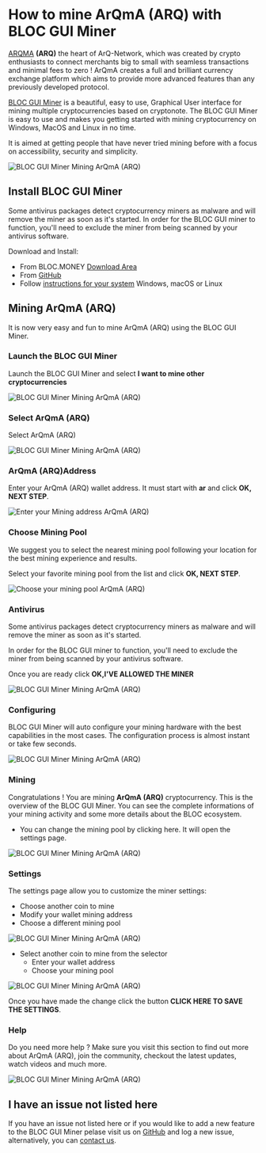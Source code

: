 # **How to mine ArQmA (ARQ) with BLOC GUI Miner**

[ARQMA](https://arqma.com) **(ARQ)** the heart of ArQ-Network, which was created by crypto enthusiasts to connect merchants big to small with seamless transactions and minimal fees to zero ! ArQmA creates a full and brilliant currency exchange platform which aims to provide more advanced features than any previously developed protocol.

[BLOC GUI Miner](../mining/BLOC-GUI-Miner.md) is a beautiful, easy to use, Graphical User interface for mining multiple cryptocurrencies based on cryptonote. The BLOC GUI Miner is easy to use and makes you getting started with mining cryptocurrency on Windows, MacOS and Linux in no time.

It is aimed at getting people that have never tried mining before with a focus on accessibility, security and simplicity.

![BLOC GUI Miner Mining ArQmA (ARQ)](images/BLOC-GUI-MINER/SCREEN/screen-ARQMA.jpg)

## **Install BLOC GUI Miner**

Some antivirus packages detect cryptocurrency miners as malware and will remove the miner as soon as it's started. In order for the BLOC GUI miner to function, you'll need to exclude the miner from being scanned by your antivirus software.

Download and Install:

- From BLOC.MONEY [Download Area](https://bloc.money/download)
- From [GitHub](https://github.com/furiousteam/GUI-miner/releases/latest)
- Follow [instructions for your system](../mining/BLOC-GUI-Miner-using.md) Windows, macOS or Linux 

## **Mining ArQmA (ARQ)**

It is now very easy and fun to mine ArQmA (ARQ) using the BLOC GUI Miner.

### **Launch the BLOC GUI Miner**

Launch the BLOC GUI Miner and select **I want to mine other cryptocurrencies**

![BLOC GUI Miner Mining ArQmA (ARQ)](images/BLOC-GUI-MINER/BLOC-GUI-Miner-v0.0.3-miner-setup.png)

### **Select ArQmA (ARQ)**

Select ArQmA (ARQ)

![BLOC GUI Miner Mining ArQmA (ARQ)](images/BLOC-GUI-MINER/XMRIG.png)

### **ArQmA (ARQ)Address**

Enter your ArQmA (ARQ) wallet address. It must start with **ar** and click **OK, NEXT STEP**.

![Enter your Mining address ArQmA (ARQ)](images/BLOC-GUI-MINER/arqma-address.png)

### **Choose Mining Pool**

We suggest you to select the nearest mining pool following your location for the best mining experience and results.

Select your favorite mining pool from the list and click **OK, NEXT STEP**.

![Choose your mining pool ArQmA (ARQ)](images/BLOC-GUI-MINER/arqma-pool.png)

### **Antivirus**

Some antivirus packages detect cryptocurrency miners as malware and will remove the miner as soon as it's started.

In order for the BLOC GUI miner to function, you'll need to exclude the miner from being scanned by your antivirus software.

Once you are ready click **OK,I'VE ALLOWED THE MINER**

![BLOC GUI Miner Mining ArQmA (ARQ)](images/BLOC-GUI-MINER/BLOC-GUI-Miner-v0.0.3-antivirus.png)

### **Configuring**

BLOC GUI Miner will auto configure your mining hardware with the best capabilities in the most cases. The configuration process is almost instant or take few seconds.

![BLOC GUI Miner Mining ArQmA (ARQ)](images/BLOC-GUI-MINER/BLOC-GUI-Miner-v0.0.3-ready.png)

### **Mining**

Congratulations ! You are mining **ArQmA (ARQ)** cryptocurrency. This is the overview of the BLOC GUI Miner. You can see the complete informations of your mining activity and some more details about the BLOC ecosystem.

- You can change the mining pool by clicking here. It will open the settings page.

![BLOC GUI Miner Mining ArQmA (ARQ)](images/BLOC-GUI-MINER/arqma-mining.png)

### **Settings** <a name="ArQmA (ARQ)-settings"></a>

The settings page allow you to customize the miner settings:

- Choose another coin to mine
- Modify your wallet mining address
- Choose a different mining pool

![BLOC GUI Miner Mining ArQmA (ARQ)](images/BLOC-GUI-MINER/arqma-settings.png)

- Select another coin to mine from the selector
    * Enter your wallet address
    * Choose your mining pool

![BLOC GUI Miner Mining ArQmA (ARQ)](images/BLOC-GUI-MINER/arqma-settings2.png)

Once you have made the change click the button **CLICK HERE TO SAVE THE SETTINGS**.

### **Help**

Do you need more help ? Make sure you visit this section to find out more about ArQmA (ARQ), join the community, checkout the latest updates, watch videos and much more.

![BLOC GUI Miner Mining ArQmA (ARQ)](images/BLOC-GUI-MINER/arqma-help.png)

## **I have an issue not listed here**

If you have an issue not listed here or if you would like to add a new feature to the BLOC GUI Miner pelase visit us on [GitHub](https://github.com/furiousteam/GUI-miner) and log a new issue, alternatively, you can [contact us](../about/Community.md).